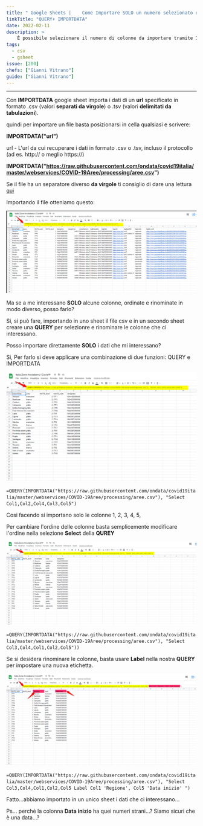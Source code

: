 ```yaml
---
title: " Google Sheets |	Come Importare SOLO un numero selezionato di colonne da un file csv"
linkTitle: "QUERY+ IMPORTDATA"
date: 2022-02-11
description: >
	È possibile selezionare il numero di colonne da importare tramite IMPORTDATA, per farlo si deve applicare una combinazione di due funzioni, IMPORTDATA e QUERY.
tags:
  - csv
  - gsheet
issue: [200]
chefs: ["Gianni Vitrano"]
guide: ["Gianni Vitrano"]
---
```


---

Con **IMPORTDATA** google sheet importa i dati di un **url** specificato in formato .csv (valori **separati da virgole**) o .tsv (valori **delimitati da tabulazioni**).

quindi per importare un file  basta posizionarsi in cella qualsiasi e scrivere:

**IMPORTDATA("url")**

url - L'url da cui recuperare i dati in formato .csv o .tsv, incluso il protocollo (ad es. http:// o meglio https://)

**IMPORTDATA("https://raw.githubusercontent.com/ondata/covid19italia/master/webservices/COVID-19Aree/processing/aree.csv")**

Se il file ha un separatore diverso **da virgole** ti consiglio di dare una lettura [qui](https://tansignari.opendatasicilia.it/ricette/csv-tsv/importdata_semicoln_googlesheets/)

Importando il file otteniamo questo:

![](g_01.png)

Ma se a me interessano **SOLO** alcune colonne, ordinate e rinominate in modo diverso, posso farlo? 

Si, si può fare, importando in uno sheet il file csv e in un secondo sheet creare una **QUERY** per selezionre e rinominare le colonne che ci interessano.

Posso importare direttamente **SOLO** i dati che mi interessano?

Si, Per farlo si deve applicare una combinazione di due funzioni: QUERY e IMPORTDATA

![](g_02.png)

`=QUERY(IMPORTDATA("https://raw.githubusercontent.com/ondata/covid19italia/master/webservices/COVID-19Aree/processing/aree.csv"), "Select Col1,Col2,Col4,Col3,Col5")`

Cosi facendo si importano solo le colonne 1, 2, 3, 4, 5, 

Per cambiare l'ordine delle colonne basta semplicemente modificare l'ordine nella selezione **Select** della **QUREY** 

![](g_03.png)

`=QUERY(IMPORTDATA("https://raw.githubusercontent.com/ondata/covid19italia/master/webservices/COVID-19Aree/processing/aree.csv"), "Select Col3,Col4,Col1,Col2,Col5"))`

Se si desidera rinominare le colonne, basta usare **Label** nella nostra **QUERY** per impostare una nuova etichetta.

![](g_04.png)

`=QUERY(IMPORTDATA("https://raw.githubusercontent.com/ondata/covid19italia/master/webservices/COVID-19Aree/processing/aree.csv"), "Select Col3,Col4,Col1,Col2,Col5 Label Col1 'Regione', Col5 'Data inizio' ")`

Fatto...abbiamo importato in un unico sheet i dati che ci interessano...

Ps... perchè la colonna **Data inizio** ha quei numeri strani...? Siamo sicuri che è una data...? 


